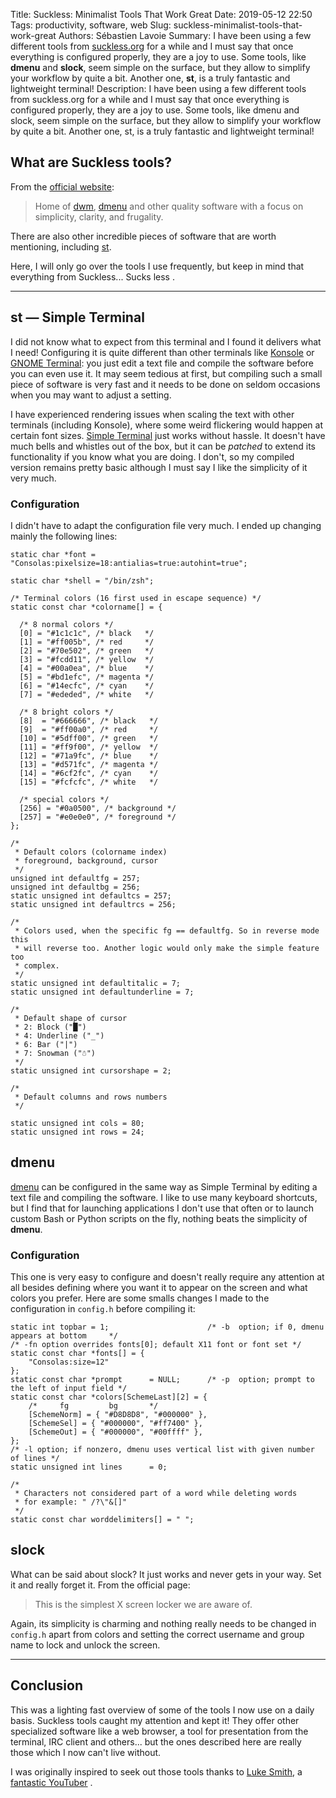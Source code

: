 Title: Suckless: Minimalist Tools That Work Great
Date: 2019-05-12 22:50
Tags: productivity, software, web
Slug: suckless-minimalist-tools-that-work-great
Authors: Sébastien Lavoie
Summary: I have been using a few different tools from [suckless.org](https://suckless.org/) for a while and I must say that once everything is configured properly, they are a joy to use. Some tools, like **dmenu** and **slock**, seem simple on the surface, but they allow to simplify your workflow by quite a bit. Another one, **st**, is a truly fantastic and lightweight terminal!
Description: I have been using a few different tools from suckless.org for a while and I must say that once everything is configured properly, they are a joy to use. Some tools, like dmenu and slock, seem simple on the surface, but they allow to simplify your workflow by quite a bit. Another one, st, is a truly fantastic and lightweight terminal!

## What are Suckless tools?

From the [official website](https://suckless.org/):

> Home of [dwm](https://dwm.suckless.org/),
[dmenu](https://tools.suckless.org/dmenu) and other quality software
with a focus on simplicity, clarity, and frugality.

There are also other incredible pieces of software that are worth
mentioning, including [st](https://st.suckless.org/).

Here, I will only go over the tools I use frequently, but keep in mind
that everything from Suckless... Sucks less
<i class="fas fa-smile-wink"></i>.

----

## st — Simple Terminal

I did not know what to expect from this terminal and I found it delivers what I need! Configuring it is quite different than other terminals like [Konsole](https://konsole.kde.org/) or [GNOME Terminal](https://help.gnome.org/users/gnome-terminal/stable/): you just edit a text file and compile the software before you can even use it. It may seem tedious at first, but compiling such a small piece of software is very fast and it needs to be done on seldom occasions when you may want to adjust a setting.

I have experienced rendering issues when scaling the text with other terminals (including Konsole), where some weird flickering would happen at certain font sizes. [Simple Terminal](https://st.suckless.org/) just works without hassle. It doesn't have much bells and whistles out of the box, but it can be _patched_ to extend its functionality if you know what you are doing. I don't, so my compiled version remains pretty basic although I must say I like the simplicity of it very much.

### Configuration

I didn't have to adapt the configuration file very much. I ended up changing mainly the following lines:

~~~~{.cpp}
static char *font = "Consolas:pixelsize=18:antialias=true:autohint=true";

static char *shell = "/bin/zsh";

/* Terminal colors (16 first used in escape sequence) */
static const char *colorname[] = {

  /* 8 normal colors */
  [0] = "#1c1c1c", /* black   */
  [1] = "#ff005b", /* red     */
  [2] = "#70e502", /* green   */
  [3] = "#fcdd11", /* yellow  */
  [4] = "#00a0ea", /* blue    */
  [5] = "#bd1efc", /* magenta */
  [6] = "#14ecfc", /* cyan    */
  [7] = "#ededed", /* white   */

  /* 8 bright colors */
  [8]  = "#666666", /* black   */
  [9]  = "#ff00a0", /* red     */
  [10] = "#5dff00", /* green   */
  [11] = "#ff9f00", /* yellow  */
  [12] = "#71a9fc", /* blue    */
  [13] = "#d571fc", /* magenta */
  [14] = "#6cf2fc", /* cyan    */
  [15] = "#fcfcfc", /* white   */

  /* special colors */
  [256] = "#0a0500", /* background */
  [257] = "#e0e0e0", /* foreground */
};

/*
 * Default colors (colorname index)
 * foreground, background, cursor
 */
unsigned int defaultfg = 257;
unsigned int defaultbg = 256;
static unsigned int defaultcs = 257;
static unsigned int defaultrcs = 256;

/*
 * Colors used, when the specific fg == defaultfg. So in reverse mode this
 * will reverse too. Another logic would only make the simple feature too
 * complex.
 */
static unsigned int defaultitalic = 7;
static unsigned int defaultunderline = 7;

/*
 * Default shape of cursor
 * 2: Block ("█")
 * 4: Underline ("_")
 * 6: Bar ("|")
 * 7: Snowman ("☃")
 */
static unsigned int cursorshape = 2;

/*
 * Default columns and rows numbers
 */

static unsigned int cols = 80;
static unsigned int rows = 24;
~~~~

## dmenu

[dmenu](https://tools.suckless.org/dmenu/) can be configured in the same way as Simple Terminal by editing a text file and compiling the software. I like to use many keyboard shortcuts, but I find that for launching applications I don't use that often or to launch custom Bash or Python scripts on the fly, nothing beats the simplicity of **dmenu**.

### Configuration

This one is very easy to configure and doesn't really require any attention at all besides defining where you want it to appear on the screen and what colors you prefer. Here are some smalls changes I made to the configuration in `config.h` before compiling it:

~~~~{.cpp}
static int topbar = 1;                      /* -b  option; if 0, dmenu appears at bottom     */
/* -fn option overrides fonts[0]; default X11 font or font set */
static const char *fonts[] = {
	"Consolas:size=12"
};
static const char *prompt      = NULL;      /* -p  option; prompt to the left of input field */
static const char *colors[SchemeLast][2] = {
	/*     fg         bg       */
	[SchemeNorm] = { "#D8D8D8", "#000000" },
	[SchemeSel] = { "#000000", "#ff7400" },
	[SchemeOut] = { "#000000", "#00ffff" },
};
/* -l option; if nonzero, dmenu uses vertical list with given number of lines */
static unsigned int lines      = 0;

/*
 * Characters not considered part of a word while deleting words
 * for example: " /?\"&[]"
 */
static const char worddelimiters[] = " ";
~~~~

## slock

What can be said about slock? It just works and never gets in your way. Set it and really forget it. From the official page:
> This is the simplest X screen locker we are aware of.

Again, its simplicity is charming and nothing really needs to be changed in `config.h` apart from colors and setting the correct username and group name to lock and unlock the screen.

----

## Conclusion

This was a lighting fast overview of some of the tools I now use on a daily basis. Suckless tools caught my attention and kept it! They offer other specialized software like a web browser, a tool for presentation from the terminal, IRC client and others... but the ones described here are really those which I now can't live without.

I was originally inspired to seek out those tools thanks to [Luke Smith](https://lukesmith.xyz/), a <i class="fab fa-youtube"></i> [fantastic YouTuber](https://www.youtube.com/channel/UC2eYFnH61tmytImy1mTYvhA) <i class="fas fa-smile-wink"></i>.

